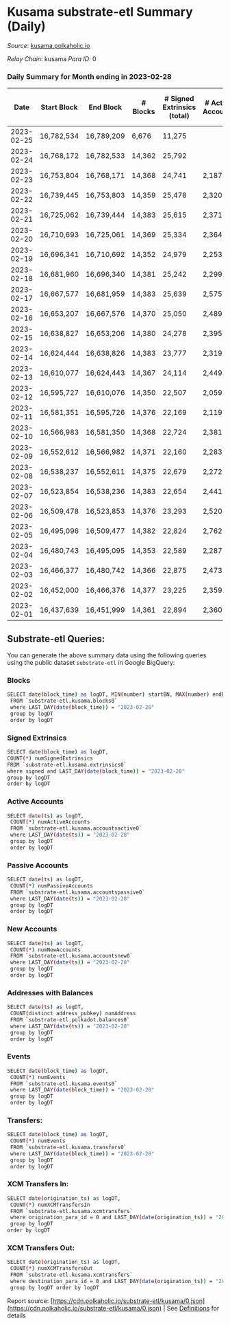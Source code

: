 # Kusama substrate-etl Summary (Daily)

_Source_: [kusama.polkaholic.io](https://kusama.polkaholic.io)

*Relay Chain*: kusama
*Para ID*: 0



### Daily Summary for Month ending in 2023-02-28


| Date | Start Block | End Block | # Blocks | # Signed Extrinsics (total) | # Active Accounts | # Passive | # New | # Addresses with Balances | # Events | # Transfers | # XCM Transfers In | # XCM Transfers Out | Issues | 
| ---- | ----------- | --------- | -------- | --------------------------- | ----------------- | --------- | ----- | ------------------------- | -------- | ----------- | ------------------ | ------------------- | ------ |
| 2023-02-25 | 16,782,534 | 16,789,209 | 6,676 | 11,275 |  |  |  |  | 364,960 | 265 ($836,432.60) |   |   |  |
| 2023-02-24 | 16,768,172 | 16,782,533 | 14,362 | 25,792 |  |  |  | 284,956 | 845,458 | 1,317 ($3,290,593.06) |   |   |  |
| 2023-02-23 | 16,753,804 | 16,768,171 | 14,368 | 24,741 | 2,187 | 179 | 112 | 284,900 | 826,773 | 1,241 ($2,817,380.70) | 118 ($115,764.91) | 99 ($220,276.17) |  |
| 2023-02-22 | 16,739,445 | 16,753,803 | 14,359 | 25,478 | 2,320 | 243 | 174 | 284,868 | 836,847 | 1,630 ($3,410,996.05) | 144 ($214,570.65) | 161 ($90,659.22) |  |
| 2023-02-21 | 16,725,062 | 16,739,444 | 14,383 | 25,615 | 2,371 | 193 | 119 | 284,726 | 834,134 | 1,543 ($2,718,415.47) | 199 ($174,174.39) | 162 ($114,975.43) |  |
| 2023-02-20 | 16,710,693 | 16,725,061 | 14,369 | 25,334 | 2,364 | 220 | 128 | 284,661 | 827,437 | 1,703 ($5,089,903.09) | 182 ($161,912.41) | 158 ($131,718.60) |  |
| 2023-02-19 | 16,696,341 | 16,710,692 | 14,352 | 24,979 | 2,253 |  | 213 | 284,681 | 806,370 | 1,640 ($4,251,968.91) | 175 ($257,947.11) | 121 ($88,414.48) |  |
| 2023-02-18 | 16,681,960 | 16,696,340 | 14,381 | 25,242 | 2,299 | 232 | 141 | 284,507 | 822,596 | 1,682 ($4,850,888.95) | 193 ($644,328.66) | 191 ($357,569.74) |  |
| 2023-02-17 | 16,667,577 | 16,681,959 | 14,383 | 25,639 | 2,575 | 273 | 16,152 | 284,431 | 843,321 | 2,188 ($11,794,783.52) | 244 ($536,029.62) | 165 ($398,702.77) |  |
| 2023-02-16 | 16,653,207 | 16,667,576 | 14,370 | 25,050 | 2,489 | 397 | 229 | 268,454 | 863,763 | 1,829 ($7,614,614.60) | 209 ($287,835.10) | 141 ($150,251.52) |  |
| 2023-02-15 | 16,638,827 | 16,653,206 | 14,380 | 24,278 | 2,395 | 236 | 145 | 284,246 | 828,617 | 1,517 ($8,629,569.17) | 125 ($934,378.30) | 105 ($110,532.77) |  |
| 2023-02-14 | 16,624,444 | 16,638,826 | 14,383 | 23,777 | 2,319 | 304 | 179 | 284,217 | 846,139 | 1,459 ($3,004,226.31) | 148 ($472,729.99) | 127 ($260,114.20) |  |
| 2023-02-13 | 16,610,077 | 16,624,443 | 14,367 | 24,114 | 2,449 | 321 | 158 | 284,219 | 847,297 | 1,745 ($8,340,198.94) | 151 ($153,600.13) | 112 ($92,632.51) |  |
| 2023-02-12 | 16,595,727 | 16,610,076 | 14,350 | 22,507 | 2,059 | 262 | 173 | 284,211 | 794,645 | 1,258 ($1,913,174.57) | 108 ($48,399.24) | 100 ($80,978.52) |  |
| 2023-02-11 | 16,581,351 | 16,595,726 | 14,376 | 22,169 | 2,119 | 268 | 181 | 284,061 | 787,938 | 1,314 ($2,879,009.21) | 87 ($90,903.49) | 80 ($114,404.73) |  |
| 2023-02-10 | 16,566,983 | 16,581,350 | 14,368 | 22,724 | 2,381 | 382 | 245 | 283,913 | 815,738 | 2,080 ($8,500,701.23) | 191 ($146,868.18) | 203 ($204,939.77) |  |
| 2023-02-09 | 16,552,612 | 16,566,982 | 14,371 | 22,160 | 2,283 | 258 | 143 | 283,712 | 807,102 | 1,638 ($4,916,100.20) | 245 ($294,893.73) | 212 ($269,523.43) |  |
| 2023-02-08 | 16,538,237 | 16,552,611 | 14,375 | 22,679 | 2,272 | 188 | 149 | 283,621 | 801,732 | 1,383 ($3,982,095.63) | 136 ($277,783.77) | 142 ($230,242.81) |  |
| 2023-02-07 | 16,523,854 | 16,538,236 | 14,383 | 22,654 | 2,441 | 198 | 255 | 283,534 | 822,653 | 1,419 ($6,877,683.54) | 226 ($945,536.09) | 163 ($225,839.04) |  |
| 2023-02-06 | 16,509,478 | 16,523,853 | 14,376 | 23,293 | 2,520 | 270 | 253 | 283,360 | 830,964 | 1,519 ($4,791,024.85) | 372 ($542,880.77) | 232 ($360,049.78) |  |
| 2023-02-05 | 16,495,096 | 16,509,477 | 14,382 | 22,824 | 2,762 | 284 | 715 | 283,217 | 810,705 | 2,206 ($3,202,531.82) | 748 ($262,831.12) | 169 ($270,600.84) |  |
| 2023-02-04 | 16,480,743 | 16,495,095 | 14,353 | 22,589 | 2,287 | 277 | 229 | 282,589 | 801,148 | 1,479 ($2,884,198.84) | 117 ($72,868.00) | 115 ($122,752.72) |  |
| 2023-02-03 | 16,466,377 | 16,480,742 | 14,366 | 22,875 | 2,473 | 212 | 143 | 282,441 | 822,281 | 1,377 ($3,193,846.61) | 147 ($184,796.33) | 142 ($134,165.86) |  |
| 2023-02-02 | 16,452,000 | 16,466,376 | 14,377 | 23,225 | 2,359 | 351 | 242 | 282,453 | 820,187 | 1,555 ($17,846,178.96) | 152 ($207,966.76) | 158 ($229,023.81) |  |
| 2023-02-01 | 16,437,639 | 16,451,999 | 14,361 | 22,894 | 2,360 | 233 | 166 | 282,292 | 871,652 | 1,451 ($4,519,430.47) | 139 ($159,942.68) | 179 ($134,283.65) |  |

## Substrate-etl Queries:
You can generate the above summary data using the following queries using the public dataset `substrate-etl` in Google BigQuery:

### Blocks
```bash
SELECT date(block_time) as logDT, MIN(number) startBN, MAX(number) endBN, COUNT(*) numBlocks 
 FROM `substrate-etl.kusama.blocks0`  
 where LAST_DAY(date(block_time)) = "2023-02-28" 
 group by logDT 
 order by logDT
```

### Signed Extrinsics
```bash
SELECT date(block_time) as logDT, 
COUNT(*) numSignedExtrinsics 
FROM `substrate-etl.kusama.extrinsics0`  
where signed and LAST_DAY(date(block_time)) = "2023-02-28" 
group by logDT 
order by logDT
```

### Active Accounts
```bash
SELECT date(ts) as logDT, 
 COUNT(*) numActiveAccounts 
 FROM `substrate-etl.kusama.accountsactive0` 
 where LAST_DAY(date(ts)) = "2023-02-28" 
 group by logDT 
 order by logDT
```

### Passive Accounts
```bash
SELECT date(ts) as logDT, 
 COUNT(*) numPassiveAccounts 
 FROM `substrate-etl.kusama.accountspassive0` 
 where LAST_DAY(date(ts)) = "2023-02-28" 
 group by logDT 
 order by logDT
```

### New Accounts
```bash
SELECT date(ts) as logDT, 
 COUNT(*) numNewAccounts 
 FROM `substrate-etl.kusama.accountsnew0` 
 where LAST_DAY(date(ts)) = "2023-02-28" 
 group by logDT
 order by logDT
```

### Addresses with Balances
```bash
SELECT date(ts) as logDT,
 COUNT(distinct address_pubkey) numAddress 
 FROM `substrate-etl.polkadot.balances0` 
 where LAST_DAY(date(ts)) = "2023-02-28" 
 group by logDT 
 order by logDT
```

### Events
```bash
SELECT date(block_time) as logDT, 
 COUNT(*) numEvents 
 FROM `substrate-etl.kusama.events0` 
 where LAST_DAY(date(block_time)) = "2023-02-28" 
 group by logDT 
 order by logDT
```

### Transfers:
```bash
SELECT date(block_time) as logDT, 
 COUNT(*) numEvents 
 FROM `substrate-etl.kusama.transfers0` 
 where LAST_DAY(date(block_time)) = "2023-02-28" 
 group by logDT 
 order by logDT
```

### XCM Transfers In:
```bash
SELECT date(origination_ts) as logDT, 
 COUNT(*) numXCMTransfersIn 
 FROM `substrate-etl.kusama.xcmtransfers` 
 where origination_para_id = 0 and LAST_DAY(date(origination_ts)) = "2023-02-28" 
 group by logDT 
order by logDT
```

### XCM Transfers Out:
```bash
SELECT date(origination_ts) as logDT, 
 COUNT(*) numXCMTransfersOut 
 FROM `substrate-etl.kusama.xcmtransfers` 
 where destination_para_id = 0 and LAST_DAY(date(origination_ts)) = "2023-02-28" 
 group by logDT order by logDT
```


Report source: [https://cdn.polkaholic.io/substrate-etl/kusama/0.json](https://cdn.polkaholic.io/substrate-etl/kusama/0.json) | See [Definitions](/DEFINITIONS.md) for details
